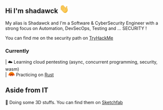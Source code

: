 ## Hi I'm shadawck <img src="wavehand.gif" alt="wave" width="30"/>

My alias is Shadawck and I'm a Software & CyberSecurity Engineer with a strong focus on Automation, DevSecOps, Testing and ... SECURITY !

You can find me on the security path on [TryHackMe](https://tryhackme.com/p/shadawck)

### Currently
|  ☁️ Learning cloud pentesting (async, concurrent programming, security, wasm)\
|  <img src="rust.png" alt="rust" width="22"/> Practicing on [Rust](https://www.rust-lang.org/)

## Aside from IT
🧊  Doing some 3D stuffs. You can find them on [Sketchfab](https://sketchfab.com/blendercreation/models)

